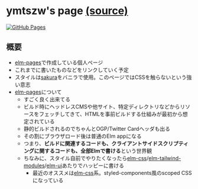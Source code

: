 # ymtszw's page [(source)](https://github.com/ymtszw/ymtszw.github.io)

[![GitHub Pages](https://github.com/ymtszw/ymtszw.github.io/actions/workflows/gh-pages.yml/badge.svg)](https://github.com/ymtszw/ymtszw.github.io/actions/workflows/gh-pages.yml)

## 概要

* [elm-pages]で作成している個人ページ
* これまでに書いたものなどをリンクしていく予定
* スタイルは[sakura](https://github.com/oxalorg/sakura)をバニラで使用。このページではCSSを触らないという強い意志
* [elm-pages]について
  * すごく良く出来てる
  * ビルド時にヘッドレスCMSや他サイト、特定ディレクトリなどからリソースをフェッチしてきて、HTMLを事前ビルドする仕組みが最初から想定されている
  * 静的ビルドされるのでちゃんとOGP/Twitter Cardヘッダも出る
  * その割にブラウザロード後は普通のElm appになる
  * つまり、**ビルドに関連するコードも、クライアントサイドスクリプティングに関するコードも、全部Elmで書ける**という世界観
  * ちなみに、スタイル自前でやりたくなったら[elm-css]/[elm-tailwind-modules]/[elm-ui]あたりでハッピーに書ける
    * 最近のオススメは[elm-css]系。styled-components風のscoped CSSになっている

[elm-pages]: https://github.com/dillonkearns/elm-pages
[elm-css]: https://github.com/rtfeldman/elm-css
[elm-tailwind-modules]: https://github.com/matheus23/elm-tailwind-modules
[elm-ui]: https://github.com/mdgriffith/elm-ui
